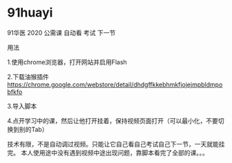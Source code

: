 # 91huayi
91华医 2020 公需课 自动看 考试 下一节

用法

1.使用chrome浏览器，打开网站并启用Flash

2.下载油猴插件
https://chrome.google.com/webstore/detail/dhdgffkkebhmkfjojejmpbldmpobfkfo

3.导入脚本

4.点开学习中的课，然后让他打开挂着，保持视频页面打开（可以最小化，不要切换到别的Tab）

技术有限，不是自动调过视频。只能让它自己看自己考试自己下一节，一天就能挂完。
本人使用途中没有遇到视频中途出现问题，靠脚本看完了全部的课。。。
